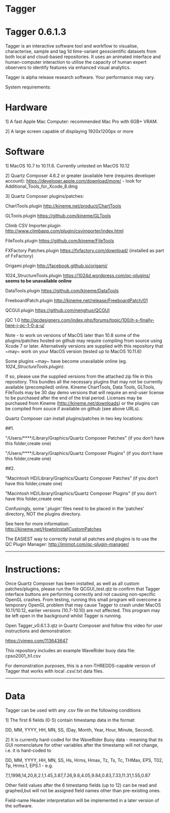 # Tagger

# Tagger 0.6.1.3

Tagger is an interactive software tool and workflow to visualise, characterise, sample and tag 1d time-variant geoscientific datasets from both local and cloud-based repositories. It uses an animated interface and human-computer interaction to utilise the capacity of human expert observers to identify features via enhanced visual analytics. 

Tagger is alpha release research software. Your performance may vary.

System requirements:

# Hardware

1] A fast Apple Mac Computer: recommended Mac Pro with 6GB+ VRAM.

2] A large screen capable of displaying 1920x1200px or more

# Software

1] MacOS 10.7 to 10.11.6. Currently untested on MacOS 10.12

2] Quartz Composer 4.6.2 or greater (available here (requires developer account): https://developer.apple.com/download/more/ - look for Additional_Tools_for_Xcode_8.dmg

3] Quartz Composer plugins/patches:

  ChartTools.plugin http://kineme.net/product/ChartTools

  GLTools.plugin https://github.com/kineme/GLTools

  Climb CSV Importer.plugin http://www.climbapp.com/plugin/csvimporter/index.html

  FileTools.plugin https://github.com/kineme/FileTools

  FXFactory Patches.plugin https://fxfactory.com/download/ (installed as part of FxFactory)

  Origami.plugin http://facebook.github.io/origami/

  1024_StructureTools.plugin https://1024d.wordpress.com/qc-plugins/ __seems to be unavailable online__

  DataTools.plugin https://github.com/kineme/DataTools

  FreeboardPatch.plugin http://kineme.net/release/FreeboardPatch/01

  QCGUI.plugin https://github.com/nenghuo/QCGUI

  jQC 1.0 http://qcdesigners.com/index.php/forums/topic/100/it-s-finally-here-j-qc-1-0-a-u/


Note - to work on versions of MacOS later than 10.8 some of the plugins/patches hosted on github may require compiling from source using Xcode 7 or later. Alternatively versions are supplied with this repository that ~may~ work on your MacOS version (tested up to MacOS 10.11.6)

Some plugins ~may~ have become unavailable online (eg. _1024_StructureTools.plugin)_. 

If so, please use the supplied versions from the attached zip file in this repository. This bundles all the necessary plugins that may not be currently available (precompiled) online. Kineme ChartTools, Data Tools, GLTools, FileTools may be 30 day demo versions that will require an end-user license to be purchased after the end of the trial period. Licenses may be purchased from Kineme (http://kineme.net/downloads) or the plugins can be compiled from souce if available on github (see above URLs).

Quartz Composer can install plugins/patches in two key locations:

##1.

"/Users/****/Library/Graphics/Quartz Composer Patches" (if you don’t have this folder,create one)

"/Users/****/Library/Graphics/Quartz Composer Plugins" (if you don’t have this folder,create one)

##2.

"Macintosh HD/Library/Graphics/Quartz Composer Patches" (if you don’t have this folder,create one)

"Macintosh HD/Library/Graphics/Quartz Composer Plugins" (if you don’t have this folder,create one)

Confusingly, some '.plugin' files need to be placed in the 'patches' directory, NOT the plugins directory.

See here for more information: http://kineme.net/HowtoInstallCustomPatches

The EASIEST way to correctly install all patches and plugins is to use the QC Plugin Manager: http://imimot.com/qc-plugin-manager/

_________________________________

# Instructions:

Once Quartz Composer has been installed, as well as all custom patches/plugins, please run the file QCGUI_test.qtz to confirm that Tagger interface buttons are performing correctly and not causing non-specific OpenGL crashes. From testing, running this small program will overcome a temporary OpenGL problem that may cause Tagger to crash under MacOS 10.11/10.12, earlier versions (10.7-10.10) are not affected. This program may be left open in the background whilst Tagger is running.

Open Tagger_v0.6.1.3.qtz in Quartz Composer and follow this video for user instructions and demonstration:

https://vimeo.com/113643647

This repository includes an example WaveRider buoy data file: cpso2001_h1.csv 

For demonstration purposes, this is a non-THREDDS-capable version of Tagger that works with local .csv/.txt data files.

_________________________________

# Data

Tagger can be used with any .csv file on the following conditions

1] The first 6 fields (0-5) contain timestamp data in the format:

DD, MM, YYYY, HH, MN, SS, (Day, Month, Year, Hour, Minute, Second). 

2] It is currently hard-coded for the WaveRider Buoy data - meaning that its GUI nomenclature for other variables after the timestamp will not change, i.e. it is hard-coded to

DD, MM, YYYY, HH, MN, SS, Hs, Hrms, Hmax, Tz, Ts, Tc, THMax, EPS, T02, Tp, Hrms.1, EPS.1 - e.g.

7,1,1998,14,20,8,2.1,1.45,3.87,7.26,9.8,4.05,9.84,0.83,7.33,11.31,1.55,0.87

Other field values after the 6 timestamp fields (up to 12) can be read and graphed,but will not be assigned field names other than pre-existing ones.

Field-name Header interpretation will be implemented in a later version of the software.



